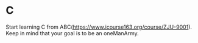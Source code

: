 # C
Start learning C from ABC(https://www.icourse163.org/course/ZJU-9001).
Keep in mind that your goal is to be an oneManArmy.
